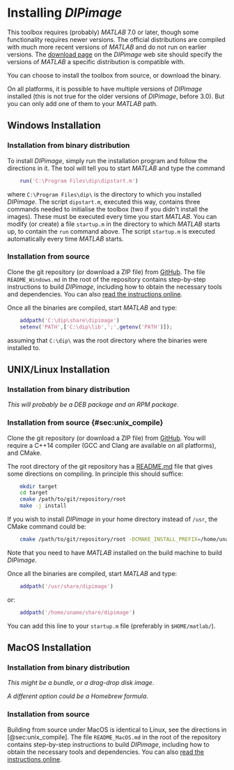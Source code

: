Installing *DIPimage*
=====================

This toolbox requires (probably) *MATLAB* 7.0 or later, though some functionality
requires newer versions. The official distributions are compiled with much more
recent versions of *MATLAB* and do not run on earlier versions.
The [download page](http://www.diplib.org/download) on the *DIPimage* web site
should specify the versions of *MATLAB* a specific distribution is compatible
with.

You can choose to install the toolbox from source, or download the binary.

On all platforms, it is possible to have multiple versions of *DIPimage* installed
(this is not true for the older versions of *DIPimage*, before 3.0).
But you can only add one of them to your *MATLAB* path.

Windows Installation
--------------------

### Installation from binary distribution

To install *DIPimage*, simply run the installation program and follow the
directions in it. The tool will tell you to start *MATLAB* and type the
command
```matlab
    run('C:\Program Files\dip\dipstart.m')
```
where `C:\Program Files\dip\` is the directory to which you installed
*DIPimage*. The script `dipstart.m`, executed this way, contains three
commands needed to initialise the toolbox (two if you didn't install the
images). These must be executed every time you start *MATLAB*. You can
modify (or create) a file `startup.m` in the directory to which *MATLAB*
starts up, to contain the `run` command above. The script `startup.m` is
executed automatically every time *MATLAB* starts.

### Installation from source

Clone the git repository (or download a ZIP file) from
[GitHub](https://github.com/DIPlib/diplib). The file `README_Windows.md`
in the root of the repository contains step-by-step instructions to
build *DIPimage*, including how to obtain the necessary tools and
dependencies. You can also
[read the instructions online](https://github.com/DIPlib/diplib/blob/master/README_Windows.md).

Once all the binaries are compiled, start *MATLAB* and type:
```matlab
    addpath('C:\dip\share\dipimage')
    setenv('PATH',['C:\dip\lib',';',getenv('PATH')]);
```
assuming that `C:\dip\` was the root directory where the binaries were installed
to.

UNIX/Linux Installation
-----------------------

### Installation from binary distribution

*This will probably be a DEB package and an RPM package*.

### Installation from source {#sec:unix_compile}

Clone the git repository (or download a ZIP file) from
[GitHub](https://github.com/DIPlib/diplib). You will require a C++14
compiler (GCC and Clang are available on all platforms), and CMake.

The root directory of the git repository has a
[README.md](https://github.com/DIPlib/diplib/blob/master/README.md) file
that gives some directions on compiling. In principle this should suffice:
```bash
    mkdir target
    cd target
    cmake /path/to/git/repository/root
    make -j install
```

If you wish to install *DIPimage* in your home directory instead of `/usr`,
the CMake command could be:
```bash
    cmake /path/to/git/repository/root -DCMAKE_INSTALL_PREFIX=/home/uname
```

Note that you need to have *MATLAB* installed on the build machine to build *DIPimage*.

Once all the binaries are compiled, start *MATLAB* and type:
```matlab
    addpath('/usr/share/dipimage')
```
or:
```matlab
    addpath('/home/uname/share/dipimage')
```

You can add this line to your `startup.m` file (preferably in `$HOME/matlab/`).

MacOS Installation
--------------------

### Installation from binary distribution

*This might be a bundle, or a drag-drop disk image*.

*A different option could be a Homebrew formula*.

### Installation from source

Building from source under MacOS is identical to Linux, see the directions
in [@sec:unix_compile]. The file `README_MacOS.md` in the root of the repository
contains step-by-step instructions to build *DIPimage*, including how to obtain
the necessary tools and dependencies. You can also
[read the instructions online](https://github.com/DIPlib/diplib/blob/master/README_MacOS.md).
